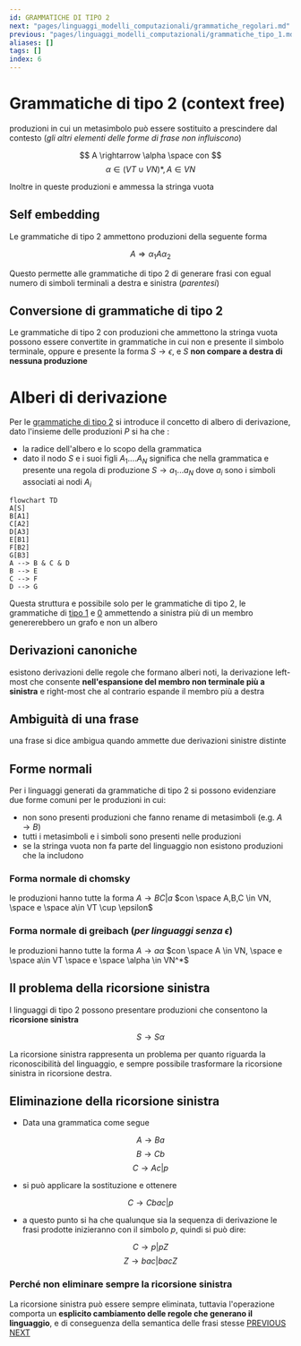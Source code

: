 ```yaml
---
id: GRAMMATICHE DI TIPO 2
next: "pages/linguaggi_modelli_computazionali/grammatiche_regolari.md"
previous: "pages/linguaggi_modelli_computazionali/grammatiche_tipo_1.md"
aliases: []
tags: []
index: 6
---
```

# Grammatiche di tipo 2 (context free)

produzioni in cui un metasimbolo può essere sostituito a prescindere dal contesto (*gli altri elementi delle forme di frase non influiscono*)

$$
A \rightarrow \alpha \space con
$$
$$
\alpha \in (VT\cup VN)*, A \in VN
$$

Inoltre in queste produzioni e ammessa la stringa vuota

## Self embedding

Le grammatiche di tipo 2 ammettono produzioni della seguente forma

$$
A \Rightarrow \alpha_1A\alpha_2
$$

Questo permette alle grammatiche di tipo 2 di generare frasi con egual numero di simboli terminali a destra e sinistra (*parentesi*)

## Conversione di grammatiche di tipo 2

Le grammatiche di tipo 2 con produzioni che ammettono la stringa vuota possono essere convertite in grammatiche in cui  non e presente il simbolo terminale, oppure e presente la forma $S \rightarrow \epsilon$, e $S$ **non compare a destra di nessuna produzione**

# Alberi di derivazione

Per le [grammatiche di tipo 2](pages/linguaggi_modelli_computazionali/grammatiche_tipo_2.md) si introduce il concetto di albero di derivazione, dato l'insieme delle produzioni $P$ si ha che :

- la radice dell'albero e lo scopo della grammatica
- dato il nodo $S$ e i suoi figli $A_1....A_N$ significa che nella grammatica e presente una regola di produzione $S \rightarrow a_1 ... a_N$ dove $a_i$ sono i simboli associati ai nodi $A_i$

```mermaid
flowchart TD
A[S]
B[A1]
C[A2]
D[A3]
E[B1]
F[B2]
G[B3]
A --> B & C & D
B --> E
C --> F
D --> G
```

Questa struttura e possibile solo per le grammatiche di tipo 2, le grammatiche di [tipo 1](pages/linguaggi_modelli_computazionali/grammatiche_tipo_1.md) e [0](pages/linguaggi_modelli_computazionali/grammatiche_tipo_0.md) ammettendo a sinistra più di un membro genererebbero un grafo e non un albero

## Derivazioni canoniche

esistono derivazioni delle regole che formano alberi noti, la derivazione left-most che consente **nell'espansione del membro non terminale più a sinistra** e right-most che al contrario espande il membro più a destra


## Ambiguità di una frase

una frase si dice ambigua quando ammette due derivazioni sinistre distinte

## Forme normali

Per i linguaggi generati da grammatiche di tipo 2 si possono evidenziare due forme comuni per le produzioni in cui:

- non sono presenti produzioni che fanno rename di metasimboli (e.g. $A \rightarrow B$)
- tutti i metasimboli e i simboli sono presenti nelle produzioni
- se la stringa vuota non fa parte del linguaggio non esistono produzioni che la includono
### Forma normale di chomsky

le produzioni hanno tutte la forma $A \rightarrow BC|a$
$con \space A,B,C \in VN, \space e \space a\in VT \cup \epsilon$

### Forma normale di greibach (*per linguaggi senza $\epsilon$*)

le produzioni hanno tutte la forma $A \rightarrow a\alpha$
$con \space A \in VN, \space e \space a\in VT \space e \space \alpha \in VN^*$

## Il problema della ricorsione sinistra

I linguaggi di tipo 2 possono presentare produzioni che consentono la **ricorsione sinistra**

$$
S \rightarrow S\alpha
$$

La ricorsione sinistra rappresenta un problema per quanto riguarda la riconoscibilità del linguaggio, e sempre possibile trasformare la ricorsione sinistra in ricorsione destra.

## Eliminazione della ricorsione sinistra

- Data una grammatica come segue

$$
A\rightarrow B a
$$
$$
B\rightarrow C b
$$
$$
C\rightarrow A c | p
$$

- si può applicare la sostituzione e ottenere

$$
C \rightarrow Cbac|p
$$

- a questo punto si ha che qualunque sia la sequenza di derivazione le frasi prodotte inizieranno con il simbolo $p$, quindi si può dire:

$$
C \rightarrow p|pZ
$$
$$
Z \rightarrow bac|bacZ
$$

### Perché non eliminare sempre la ricorsione sinistra

La ricorsione sinistra può essere sempre eliminata, tuttavia l'operazione comporta un **esplicito cambiamento delle regole che generano il linguaggio**, e di conseguenza della semantica delle frasi stesse
[PREVIOUS](pages/linguaggi_modelli_computazionali/grammatiche_tipo_1.md)
[NEXT](pages/linguaggi_modelli_computazionali/grammatiche_regolari.md)
